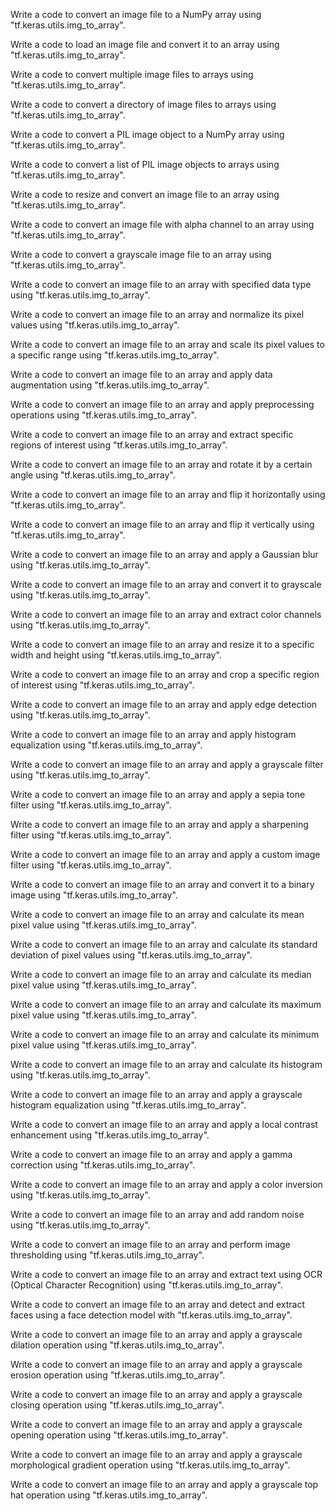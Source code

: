 Write a code to convert an image file to a NumPy array using "tf.keras.utils.img_to_array".

Write a code to load an image file and convert it to an array using "tf.keras.utils.img_to_array".

Write a code to convert multiple image files to arrays using "tf.keras.utils.img_to_array".

Write a code to convert a directory of image files to arrays using "tf.keras.utils.img_to_array".

Write a code to convert a PIL image object to a NumPy array using "tf.keras.utils.img_to_array".

Write a code to convert a list of PIL image objects to arrays using "tf.keras.utils.img_to_array".

Write a code to resize and convert an image file to an array using "tf.keras.utils.img_to_array".

Write a code to convert an image file with alpha channel to an array using "tf.keras.utils.img_to_array".

Write a code to convert a grayscale image file to an array using "tf.keras.utils.img_to_array".

Write a code to convert an image file to an array with specified data type using "tf.keras.utils.img_to_array".

Write a code to convert an image file to an array and normalize its pixel values using "tf.keras.utils.img_to_array".

Write a code to convert an image file to an array and scale its pixel values to a specific range using "tf.keras.utils.img_to_array".

Write a code to convert an image file to an array and apply data augmentation using "tf.keras.utils.img_to_array".

Write a code to convert an image file to an array and apply preprocessing operations using "tf.keras.utils.img_to_array".

Write a code to convert an image file to an array and extract specific regions of interest using "tf.keras.utils.img_to_array".

Write a code to convert an image file to an array and rotate it by a certain angle using "tf.keras.utils.img_to_array".

Write a code to convert an image file to an array and flip it horizontally using "tf.keras.utils.img_to_array".

Write a code to convert an image file to an array and flip it vertically using "tf.keras.utils.img_to_array".

Write a code to convert an image file to an array and apply a Gaussian blur using "tf.keras.utils.img_to_array".

Write a code to convert an image file to an array and convert it to grayscale using "tf.keras.utils.img_to_array".

Write a code to convert an image file to an array and extract color channels using "tf.keras.utils.img_to_array".

Write a code to convert an image file to an array and resize it to a specific width and height using "tf.keras.utils.img_to_array".

Write a code to convert an image file to an array and crop a specific region of interest using "tf.keras.utils.img_to_array".

Write a code to convert an image file to an array and apply edge detection using "tf.keras.utils.img_to_array".

Write a code to convert an image file to an array and apply histogram equalization using "tf.keras.utils.img_to_array".

Write a code to convert an image file to an array and apply a grayscale filter using "tf.keras.utils.img_to_array".

Write a code to convert an image file to an array and apply a sepia tone filter using "tf.keras.utils.img_to_array".

Write a code to convert an image file to an array and apply a sharpening filter using "tf.keras.utils.img_to_array".

Write a code to convert an image file to an array and apply a custom image filter using "tf.keras.utils.img_to_array".

Write a code to convert an image file to an array and convert it to a binary image using "tf.keras.utils.img_to_array".

Write a code to convert an image file to an array and calculate its mean pixel value using "tf.keras.utils.img_to_array".

Write a code to convert an image file to an array and calculate its standard deviation of pixel values using "tf.keras.utils.img_to_array".

Write a code to convert an image file to an array and calculate its median pixel value using "tf.keras.utils.img_to_array".

Write a code to convert an image file to an array and calculate its maximum pixel value using "tf.keras.utils.img_to_array".

Write a code to convert an image file to an array and calculate its minimum pixel value using "tf.keras.utils.img_to_array".

Write a code to convert an image file to an array and calculate its histogram using "tf.keras.utils.img_to_array".

Write a code to convert an image file to an array and apply a grayscale histogram equalization using "tf.keras.utils.img_to_array".

Write a code to convert an image file to an array and apply a local contrast enhancement using "tf.keras.utils.img_to_array".

Write a code to convert an image file to an array and apply a gamma correction using "tf.keras.utils.img_to_array".

Write a code to convert an image file to an array and apply a color inversion using "tf.keras.utils.img_to_array".

Write a code to convert an image file to an array and add random noise using "tf.keras.utils.img_to_array".

Write a code to convert an image file to an array and perform image thresholding using "tf.keras.utils.img_to_array".

Write a code to convert an image file to an array and extract text using OCR (Optical Character Recognition) using "tf.keras.utils.img_to_array".

Write a code to convert an image file to an array and detect and extract faces using a face detection model with "tf.keras.utils.img_to_array".

Write a code to convert an image file to an array and apply a grayscale dilation operation using "tf.keras.utils.img_to_array".

Write a code to convert an image file to an array and apply a grayscale erosion operation using "tf.keras.utils.img_to_array".

Write a code to convert an image file to an array and apply a grayscale closing operation using "tf.keras.utils.img_to_array".

Write a code to convert an image file to an array and apply a grayscale opening operation using "tf.keras.utils.img_to_array".

Write a code to convert an image file to an array and apply a grayscale morphological gradient operation using "tf.keras.utils.img_to_array".

Write a code to convert an image file to an array and apply a grayscale top hat operation using "tf.keras.utils.img_to_array".